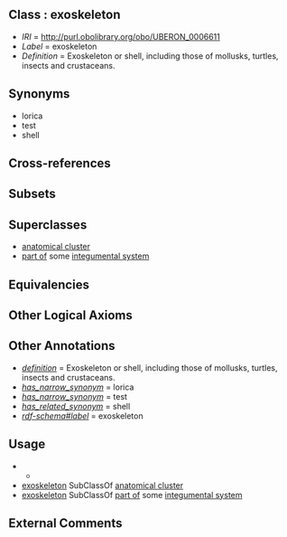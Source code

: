 
## Class : exoskeleton

 * *IRI* = http://purl.obolibrary.org/obo/UBERON_0006611
 * *Label* = exoskeleton
 * *Definition* = Exoskeleton or shell, including those of mollusks, turtles, insects and crustaceans.

## Synonyms

 * lorica
 * test
 * shell

## Cross-references


## Subsets


## Superclasses

 * [anatomical cluster](../../UBERON/77/UBERON_0000477.md)
 * [part of](../../BFO/50/BFO_0000050.md) some [integumental system](../../UBERON/16/UBERON_0002416.md)

## Equivalencies


## Other Logical Axioms


## Other Annotations

 * *[definition](../../IAO/15/IAO_0000115.md)* = Exoskeleton or shell, including those of mollusks, turtles, insects and crustaceans.
 * *[has_narrow_synonym](../../ym/oboInOwl#hasNarrowSynonym.md)* = lorica
 * *[has_narrow_synonym](../../ym/oboInOwl#hasNarrowSynonym.md)* = test
 * *[has_related_synonym](../../ym/oboInOwl#hasRelatedSynonym.md)* = shell
 * *[rdf-schema#label](../../el/rdf-schema#label.md)* = exoskeleton

## Usage

 * -
 * [exoskeleton](../../UBERON/11/UBERON_0006611.md) SubClassOf [anatomical cluster](../../UBERON/77/UBERON_0000477.md)
 * [exoskeleton](../../UBERON/11/UBERON_0006611.md) SubClassOf [part of](../../BFO/50/BFO_0000050.md) some [integumental system](../../UBERON/16/UBERON_0002416.md)

## External Comments

